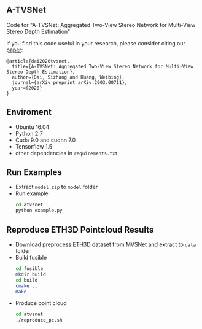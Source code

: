 ## A-TVSNet
Code for "A-TVSNet: Aggregated Two-View Stereo Network for Multi-View Stereo Depth Estimation"

If you find this code useful in your research, please consider citing our [paper](https://arxiv.org/pdf/2003.00711.pdf):
```
@article{dai2020tvsnet,
  title={A-TVSNet: Aggregated Two-View Stereo Network for Multi-View Stereo Depth Estimation},
  author={Dai, Sizhang and Huang, Weibing},
  journal={arXiv preprint arXiv:2003.00711},
  year={2020}
}
```

## Enviroment

* Ubuntu 16.04
* Python 2.7
* Cuda 9.0 and cudnn 7.0
* Tensorflow 1.5
* other dependencies in ```requirements.txt```

## Run Examples

* Extract ```model.zip``` to ```model``` folder
* Run example
    ```bash 
    cd atvsnet
    python example.py
    ```

## Reproduce ETH3D Pointcloud Results

* Download [preprocess ETH3D dataset](https://drive.google.com/open?id=1hGft7rEFnoSrnTjY_N6vp5j1QBsGcnBB) from [MVSNet](https://github.com/YoYo000/MVSNet) and extract to ```data``` folder
* Build fusible
    ```bash 
    cd fusible
    mkdir build
    cd build
    cmake ..
    make
    ```
* Produce point cloud
    ```bash 
    cd atvsnet
    ./reproduce_pc.sh
    ```
